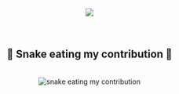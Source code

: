 
<h1 align="center">
  <a href="https://git.io/typing-svg">
    <img src="https://readme-typing-svg.herokuapp.com/?lines=Bonjour+👋+Bienvenue+sur+mon+profil!;&center=true&size=30">
  </a>
</h1>
<br>
<div align="center">
  <h2>🐍 Snake eating my contribution 🐍</h2>
  <br>
  <img alt="snake eating my contribution" src="https://github.com/KavishRAGHUBAR/KavishRAGHUBAR/blob/output/github-contribution-grid-snake.svg">
  <br>
  <br>
  <br>
</div>
